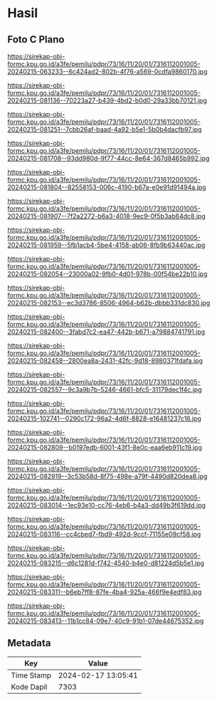 # Hasil

## Foto C Plano

https://sirekap-obj-formc.kpu.go.id/a3fe/pemilu/pdpr/73/16/11/20/01/7316112001005-20240215-063233--6c424ad2-802b-4f76-a569-0cdfa9860170.jpg

https://sirekap-obj-formc.kpu.go.id/a3fe/pemilu/pdpr/73/16/11/20/01/7316112001005-20240215-081136--70223a27-b439-4bd2-b0d0-29a33bb70121.jpg

https://sirekap-obj-formc.kpu.go.id/a3fe/pemilu/pdpr/73/16/11/20/01/7316112001005-20240215-081251--7cbb26af-baad-4a92-b5e1-5b0b4dacfb97.jpg

https://sirekap-obj-formc.kpu.go.id/a3fe/pemilu/pdpr/73/16/11/20/01/7316112001005-20240215-081708--93dd980d-9f77-44cc-8e64-367d8465b992.jpg

https://sirekap-obj-formc.kpu.go.id/a3fe/pemilu/pdpr/73/16/11/20/01/7316112001005-20240215-081804--82558153-006c-4190-b67a-e0e91d91494a.jpg

https://sirekap-obj-formc.kpu.go.id/a3fe/pemilu/pdpr/73/16/11/20/01/7316112001005-20240215-081907--7f2a2272-b6a3-4018-9ec9-0f5b3ab64dc8.jpg

https://sirekap-obj-formc.kpu.go.id/a3fe/pemilu/pdpr/73/16/11/20/01/7316112001005-20240215-081959--5fb1acb4-5be4-4158-ab06-8fb9b63440ac.jpg

https://sirekap-obj-formc.kpu.go.id/a3fe/pemilu/pdpr/73/16/11/20/01/7316112001005-20240215-082054--23000a02-9fb0-4d01-978b-00f54be22b10.jpg

https://sirekap-obj-formc.kpu.go.id/a3fe/pemilu/pdpr/73/16/11/20/01/7316112001005-20240215-082153--ec3d3786-8506-4964-b62b-dbbb331dc830.jpg

https://sirekap-obj-formc.kpu.go.id/a3fe/pemilu/pdpr/73/16/11/20/01/7316112001005-20240215-082400--3fabd7c2-ea47-442b-b671-a79884741791.jpg

https://sirekap-obj-formc.kpu.go.id/a3fe/pemilu/pdpr/73/16/11/20/01/7316112001005-20240215-082458--2800ea8a-2431-42fc-9d18-8980371fdafa.jpg

https://sirekap-obj-formc.kpu.go.id/a3fe/pemilu/pdpr/73/16/11/20/01/7316112001005-20240215-082557--9c3a9b7b-5246-4661-bfc5-31179dec1f4c.jpg

https://sirekap-obj-formc.kpu.go.id/a3fe/pemilu/pdpr/73/16/11/20/01/7316112001005-20240215-102741--0290c172-96a2-4d6f-8828-e16481237c16.jpg

https://sirekap-obj-formc.kpu.go.id/a3fe/pemilu/pdpr/73/16/11/20/01/7316112001005-20240215-082809--b0197edb-6001-43f1-8e0c-eaa6eb911c19.jpg

https://sirekap-obj-formc.kpu.go.id/a3fe/pemilu/pdpr/73/16/11/20/01/7316112001005-20240215-082919--3c53b58d-8f75-498e-a79f-4490d820dea8.jpg

https://sirekap-obj-formc.kpu.go.id/a3fe/pemilu/pdpr/73/16/11/20/01/7316112001005-20240215-083014--1ec93e10-cc76-4eb6-b4a3-dd49b3f619dd.jpg

https://sirekap-obj-formc.kpu.go.id/a3fe/pemilu/pdpr/73/16/11/20/01/7316112001005-20240215-083116--cc4cbed7-fbd9-492d-9ccf-71155e09cf58.jpg

https://sirekap-obj-formc.kpu.go.id/a3fe/pemilu/pdpr/73/16/11/20/01/7316112001005-20240215-083215--d6c1281d-f742-4540-b4e0-d81224d5b5e1.jpg

https://sirekap-obj-formc.kpu.go.id/a3fe/pemilu/pdpr/73/16/11/20/01/7316112001005-20240215-083311--b6eb7ff8-87fe-4ba4-925a-466f9e4edf83.jpg

https://sirekap-obj-formc.kpu.go.id/a3fe/pemilu/pdpr/73/16/11/20/01/7316112001005-20240215-083413--11b1cc84-09e7-40c9-91b1-07de44675352.jpg


## Metadata

| Key        | Value               |
| ---------- | ------------------- |
| Time Stamp | 2024-02-17 13:05:41 |
| Kode Dapil | 7303                |



